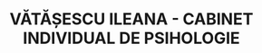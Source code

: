 ---
# preview details
layout: works-single
title: VĂTĂȘESCU ILEANA - CABINET INDIVIDUAL DE PSIHOLOGIE
category: Sanatate
category_slug: sanatate
image: assets/img/logos/ileanavatasescu.png
short_description:  "10% psihoterapie individuala"

# full details
live_preview: https://www.facebook.com/psihologultau.ro/?_rdc=2&_rdr
info:
  - label: Reducere
    value: 10% 

  - label: Contact
    value: <a href="https://www.facebook.com/psihologultau.ro/?_rdc=2&_rdr" target="_blank">Website</a>


description1:
  show: yes
  title: "10% psihoterapie individuala"
  text: "<p>.</p>
  "

---